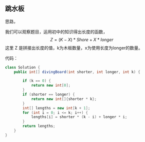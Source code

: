 ## 跳水板

思路，

我们可以观察题目，运用初中的知识得出长度的函数，
$$
Z=(K-X)*Shore+X*longer
$$
这里 Z 是拼接出长度的值，k为木板数量，x为使用长度为longer的数量。

代码：

```java
class Solution {
    public int[] divingBoard(int shorter, int longer, int k) {
       
        if (k == 0) {
            return new int[0];
        }
        if (shorter == longer) {
            return new int[]{shorter * k};
        }
        int[] lengths = new int[k + 1];
        for (int i = 0; i <= k; i++) {
            lengths[i] = shorter * (k - i) + longer * i;
        }
        return lengths;
    }
}
```

